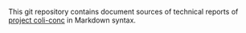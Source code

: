 This git repository contains document sources of technical reports of [project coli-conc](https://coli-conc.gbv.de/) in Markdown syntax.
